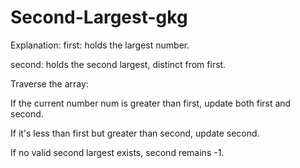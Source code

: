 # Second-Largest-gkg
Explanation:
first: holds the largest number.

second: holds the second largest, distinct from first.

Traverse the array:

If the current number num is greater than first, update both first and second.

If it's less than first but greater than second, update second.

If no valid second largest exists, second remains -1.

